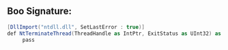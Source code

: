 
## Boo Signature:
```cs
[DllImport("ntdll.dll", SetLastError : true)]
def NtTerminateThread(ThreadHandle as IntPtr, ExitStatus as UInt32) as UInt32:
     pass
```
